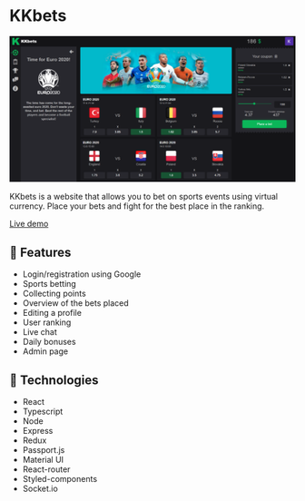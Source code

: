 # KKbets

![website preview](./readme-preview.png)

KKbets is a website that allows you to bet on sports events using virtual currency.
Place your bets and fight for the best place in the ranking.

[Live demo](https://kkbets.herokuapp.com/)

## 🧐 Features

-   Login/registration using Google
-   Sports betting
-   Collecting points
-   Overview of the bets placed
-   Editing a profile
-   User ranking
-   Live chat
-   Daily bonuses
-   Admin page

## 🚀 Technologies

-   React
-   Typescript
-   Node
-   Express
-   Redux
-   Passport.js
-   Material UI
-   React-router
-   Styled-components
-   Socket.io
